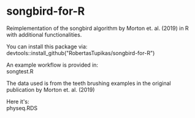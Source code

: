 # songbird-for-R
Reimplementation of the songbird algorithm by Morton et. al. (2019) in R with additional functionalities.

You can install this package via: \
devtools::install_github("RobertasTupikas/songbird-for-R")

An example workflow is provided in: \
songtest.R

The data used is from the teeth brushing examples in the original publication by Morton et. al. (2019)

Here it's: \
physeq.RDS
